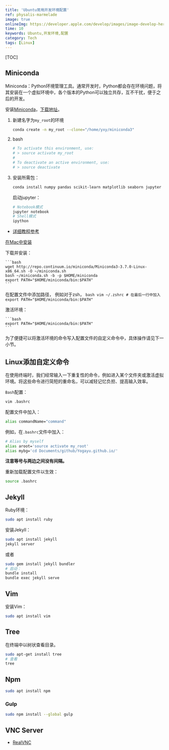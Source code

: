 ```yaml
---
title: 'Ubuntu常用开发环境配置'
ref: physalis-marmelade
image: true
onlineImg: https://developer.apple.com/develop/images/image-develop-hero-medium.png
time: 10
keywords: Ubuntu,开发环境,配置
category: Tech
tags: [Linux]
---
```



[TOC]

## Miniconda

Miniconda：Python环境管理工具。通常开发时，Python都会存在环境问题，将其安装在一个虚拟环境中，各个版本的Python可以独立共存，互不干扰，便于之后的开发。

安装[Miniconda](https://conda.io/docs/user-guide/install/download.html
)，[下载地址](https://repo.continuum.io/miniconda/)。

1. 新建名字为`my_root`的环境

    ```bash
    conda create -n my_root --clone="/home/yxy/miniconda3"
    ```

2. bash

    ```bash
    # To activate this environment, use:
    # > source activate my_root
    #
    # To deactivate an active environment, use:
    # > source deactivate
    ```

3. 安装所需包：

    ```bash
    conda install numpy pandas scikit-learn matplotlib seaborn jupyter
    ```
	启动jupyter：

	```bash
    # Notebook模式
    jupyter notebook
    # Shell模式
    ipython
    ```

- [详细教程参考](https://conda.io/docs/user-guide/getting-started.html#managing-python)


[在Mac中安装](https://conda.io/docs/user-guide/install/macos.html)

下载并安装：

    ```bash
    wget http://repo.continuum.io/miniconda/Miniconda3-3.7.0-Linux-x86_64.sh -O ~/miniconda.sh
    bash ~/miniconda.sh -b -p $HOME/miniconda
    export PATH="$HOME/miniconda/bin:$PATH"
    ```

在配置文件中添加路径，
例如对于zsh，
    ```bash
    vim ~/.zshrc
    # 在最后一行中加入
    export PATH="$HOME/miniconda/bin:$PATH"
    ``` 

激活环境：
    
    ```bash
    export PATH="$HOME/miniconda/bin:$PATH"
    ```

为了便捷可以将激活环境的命令写入配置文件的自定义命令中，具体操作请见下一小节。


## Linux添加自定义命令
在使用终端时，我们经常输入一下重复性的命令，例如进入某个文件夹或激活虚拟环境。将这些命令进行简短的重命名，可以减轻记忆负担、提高输入效率。

`Bash`配置：

```bash
vim .bashrc
```

配置文件中加入：
```bash
alias commandName="command"
```

例如，在`.bashrc`文件中加入：

```bash
# Alias by myself
alias aroot='source activate my_root'
alias mybg='cd Documents/github/Yogayu.github.io/'
```

**注意等号与两边之间没有间隔。**

重新加载配置文件以生效：
```bash
source .bashrc
```
## Jekyll

Ruby环境：
```bash
sudo apt install ruby
```

安装Jekyll：
```bash
sudo apt install jekyll
jekyll server
```

或者

```bash
sudo gem install jekyll bundler
# 启动：
bundle install
bundle exec jekyll serve
```

## Vim

安装Vim：
```bash
sudo apt install vim
```

## Tree

在终端中以树状查看目录。

```bash
sudo apt-get install tree
# 查看
tree
```

## Npm

```BASH
sudo apt install npm
```
### Gulp

```bash
sudo npm install --global gulp
```

## VNC Server

- [RealVNC](https://www.realvnc.com/en/connect/download/vnc/)

